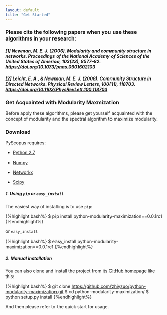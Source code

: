 ```yaml
---
layout: default
title: "Get Started"
---
```


### Please cite the following papers when you use these algorithms in your research:

#### _[1] Newman, M. E. J. (2006). Modularity and community structure in networks. Proceedings of the National Academy of Sciences of the United States of America, 103(23), 8577–82. https://doi.org/10.1073/pnas.0601602103_

#### _[2] Leicht, E. A., & Newman, M. E. J. (2008). Community Structure in Directed Networks. Physical Review Letters, 100(11), 118703. https://doi.org/10.1103/PhysRevLett.100.118703_

### Get Acquainted with Modularity Maxmization

Before apply these algorithms, please get yourself acquainted with the concept of modularity and the spectral algorithm to maximize modularity.

### Download

PyScopus requires:

+ [Python 2.7](https://www.python.org/download/releases/2.7/)

+ [Numpy](http://www.numpy.org/)

+ [Networkx](https://networkx.github.io/)

+ [Scipy](https://scipy.org/)

##### 1. Using `pip` or `easy_install`

The easiest way of installing is to use `pip`:

{%highlight bash%}
$ pip install python-modularity-maximization==0.0.1rc1
{%endhighlight%}

 or `easy_install`

{%highlight bash%}
$ easy_install python-modularity-maximization==0.0.1rc1
{%endhighlight%}

##### 2. Manual installation

You can also clone and install the project from its <a href="https://github.com/zhiyzuo/python-modularity-maximization" target="_blank">GitHub homepage</a> like this:

{%highlight bash%}
$ git clone https://github.com/zhiyzuo/python-modularity-maximization.git
$ cd python-modularity-maximization/
$ python setup.py install
{%endhighlight%}

And then please refer to the quick start for usage.

